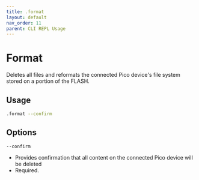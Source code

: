 ```yaml
---
title: .format
layout: default
nav_order: 11
parent: CLI REPL Usage
---
```


# Format

Deletes all files and reformats the connected Pico device's file system stored on a portion of the FLASH.

## Usage

```bash
.format --confirm
```

## Options

`--confirm`

* Provides confirmation that all content on the connected Pico device will be deleted
* Required.